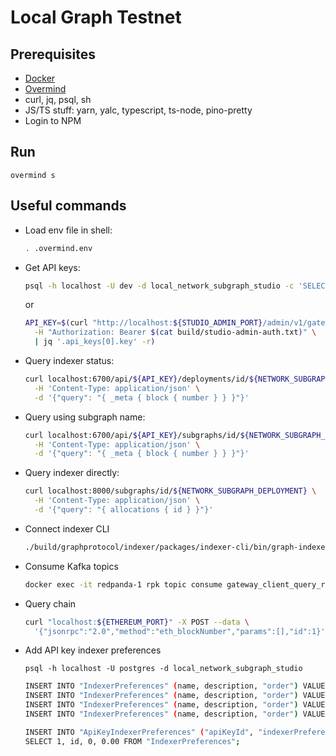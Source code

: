 # Local Graph Testnet

## Prerequisites

- [Docker](https://docs.docker.com/get-docker/)
- [Overmind](https://github.com/DarthSim/overmind)
- curl, jq, psql, sh
- JS/TS stuff: yarn, yalc, typescript, ts-node, pino-pretty
- Login to NPM

## Run

`overmind s`

## Useful commands

- Load env file in shell:

  ```sh
  . .overmind.env
  ```

- Get API keys:

  ```sh
  psql -h localhost -U dev -d local_network_subgraph_studio -c 'SELECT * FROM "ApiKeys";'
  ```

  or

  ```sh
  API_KEY=$(curl "http://localhost:${STUDIO_ADMIN_PORT}/admin/v1/gateway-api-keys" \
    -H "Authorization: Bearer $(cat build/studio-admin-auth.txt)" \
    | jq '.api_keys[0].key' -r)
  ```

- Query indexer status:

  ```sh
  curl localhost:6700/api/${API_KEY}/deployments/id/${NETWORK_SUBGRAPH_DEPLOYMENT} \
    -H 'Content-Type: application/json' \
    -d '{"query": "{ _meta { block { number } } }"}'
  ```

- Query using subgraph name:

  ```sh
  curl localhost:6700/api/${API_KEY}/subgraphs/id/${NETWORK_SUBGRAPH_ID_0} \
    -H 'Content-Type: application/json' \
    -d '{"query": "{ _meta { block { number } } }"}'
  ```

- Query indexer directly:

  ```sh
  curl localhost:8000/subgraphs/id/${NETWORK_SUBGRAPH_DEPLOYMENT} \
    -H 'Content-Type: application/json' \
    -d '{"query": "{ allocations { id } }"}'
  ```

- Connect indexer CLI

  ```sh
  ./build/graphprotocol/indexer/packages/indexer-cli/bin/graph-indexer indexer connect http://localhost:18000
  ```

- Consume Kafka topics

  ```sh
  docker exec -it redpanda-1 rpk topic consume gateway_client_query_results --brokers="${REDPANDA_BROKERS}"
  ```

- Query chain

  ```sh
  curl "localhost:${ETHEREUM_PORT}" -X POST --data \
    '{"jsonrpc":"2.0","method":"eth_blockNumber","params":[],"id":1}'
  ```

- Add API key indexer preferences

  `psql -h localhost -U postgres -d local_network_subgraph_studio`

  ```sh
  INSERT INTO "IndexerPreferences" (name, description, "order") VALUES ('Fastest speed', 'Time between the query and the response from an indexer. If you mark this as important we will optimize for fast indexers.', 1);
  INSERT INTO "IndexerPreferences" (name, description, "order") VALUES ('Lowest price', 'The amount paid per query. If you mark this as important we will optimize for the less expensive indexers.', 2);
  INSERT INTO "IndexerPreferences" (name, description, "order") VALUES ('Data freshness', 'How recent the latest block an indexer has processed for the subgraph you are querying. If you mark this as important we will optimize to find the indexers with the freshest data.', 3);
  INSERT INTO "IndexerPreferences" (name, description, "order") VALUES ('Economic security', 'The amount of GRT an indexer can lose if they respond incorrectly to your query. If you mark this as important we will optimize for indexers with a large stake.', 4);

  INSERT INTO "ApiKeyIndexerPreferences" ("apiKeyId", "indexerPreferenceId", "points", "weight")
  SELECT 1, id, 0, 0.00 FROM "IndexerPreferences";
  ```
